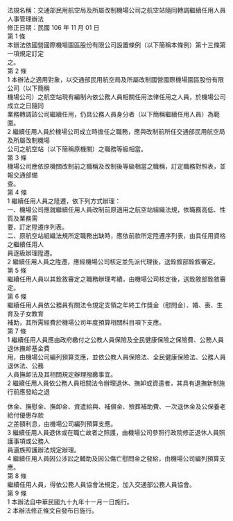 法規名稱：交通部民用航空局及所屬改制機場公司之航空站隨同轉調繼續任用人員人事管理辦法  
修正日期：民國 106 年 11 月 01 日  
第 1 條  
本辦法依國營國際機場園區股份有限公司設置條例（以下簡稱本條例）第十三條第一項規定訂定  
之。  
第 2 條  
1 本辦法之適用對象，以交通部民用航空局及所屬改制國營國際機場園區股份有限公司（以下簡稱  
機場公司）之航空站現有編制內依公務人員相關任用法律任用之人員，於機場公司成立之日隨同  
業務轉調該公司繼續任用，仍具公務人員身分者（以下簡稱繼續任用人員）為範圍。  
2 繼續任用人員於機場公司成立時擔任之職務，應與改制前所任交通部民用航空局及所屬改制機場  
公司之航空站（以下簡稱原機關）之職務等級相當。  
第 3 條  
機場公司應依原機關改制前之職稱及改制後等級相當之職稱，訂定職務對照表，並報交通部備  
查。  
第 4 條  
1 繼續任用人員之陞遷，依下列方式辦理：  
一、機場公司應就繼續任用人員改制前原適用之航空站組織法規，依職務高低、性質及業務需  
要，訂定陞遷序列表。  
二、原航空站組織法規所定職務出缺時，應依前款所定陞遷序列表，由具任用資格之繼續任用人  
員逐級辦理陞遷。  
2 繼續任用人員之陞遷，應經機場公司核定並先派代理後，送銓敘部銓敘審定。  
第 5 條  
繼續任用人員以其銓敘審定之職務辦理考績，由機場公司核定後，送銓敘部銓敘審定。  
第 6 條  
繼續任用人員依公務員有關法令規定支領之年終工作獎金（慰問金）、婚、喪、生育及子女教育  
補助，其所需經費於機場公司年度預算相關科目項下支應。  
第 7 條  
1 繼續任用人員應由政府繳付之公教人員保險及全民健康保險之保險費、公務人員退休撫卹基金費  
用，由機場公司編列預算支應，並依公教人員保險法、全民健康保險法、公務人員退休法、公務  
人員撫卹法及其相關規定辦理撥繳事宜。  
2 繼續任用人員依公務人員相關法令辦理退休、撫卹或資遣者，其具有退撫新制施行前應發給之退  


休金、撫慰金、撫卹金、資遣給與、補償金、殮葬補助費、一次退休金及公保養老給付優惠存款  
之差額利息，由機場公司編列預算支應。  
3 繼續任用人員退休或在職亡故者之照護，由機場公司參照行政院修正退休人員照護事項或公務人  
員遺族照護辦法規定辦理。  
4 繼續任用人員因公涉訟之輔助及因公傷亡慰問金之發給，由機場公司編列預算支應。  
第 8 條  
繼續任用人員，得依公務人員協會法規定，加入交通部公務人員協會。  
第 9 條  
1 本辦法自中華民國九十九年十一月一日施行。  
2 本辦法修正條文自發布日施行。  



